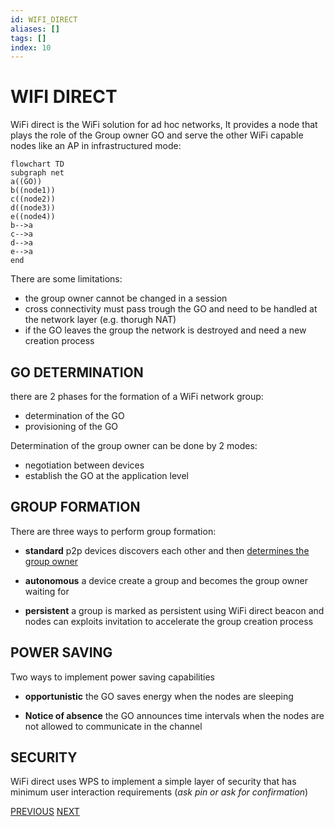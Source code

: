 ```yaml
---
id: WIFI_DIRECT
aliases: []
tags: []
index: 10
---
```


# WIFI DIRECT

WiFi direct is the WiFi solution for ad hoc networks, It provides a node that plays the role of the Group owner GO and serve the other WiFi capable nodes like an AP in infrastructured mode:

```mermaid
flowchart TD
subgraph net
a((GO))
b((node1))
c((node2))
d((node3))
e((node4))
b-->a
c-->a
d-->a
e-->a
end

```

There are some limitations:

- the group owner cannot be changed in a session
- cross connectivity must pass trough the GO and need to be handled at the network layer (e.g. thorugh NAT)
- if the GO leaves the group the network is destroyed and need a new creation process

## GO DETERMINATION

there are 2 phases for the formation of a WiFi network group:

- determination of the GO
- provisioning of the GO

Determination of the group owner can be done by 2 modes:

- negotiation between devices
- establish the GO at the application level

## GROUP FORMATION

There are three ways to perform group formation:

- **standard** p2p devices discovers each other and then [determines the group owner](#GO%20DETERMINATION)

- **autonomous** a device create a group and becomes the group owner waiting for

- **persistent** a group is marked as persistent using WiFi direct beacon and nodes can exploits invitation to accelerate the group creation process


## POWER SAVING

Two ways to implement power saving capabilities

- **opportunistic** the GO saves energy when the nodes are sleeping

- **Notice of absence** the GO announces time intervals when the nodes are not allowed to communicate in the channel

## SECURITY

WiFi direct uses WPS to implement a simple layer of security that has minimum user interaction requirements (*ask pin or ask for confirmation*)

[PREVIOUS](pages/manets/MANETS.md) [NEXT](mobile_systems/manets/MANETS_ROUTING.md)
